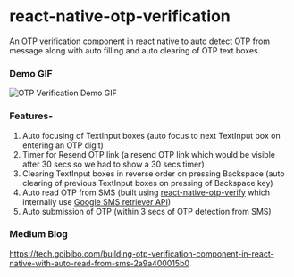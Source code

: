 # react-native-otp-verification

An OTP verification component in react native to auto detect OTP from message along with auto filling and auto clearing of OTP text boxes.

### Demo GIF

![OTP Verification Demo GIF](screenshots/otp_verification.gif)

### Features-

1. Auto focusing of TextInput boxes (auto focus to next TextInput box on entering an OTP digit)
2. Timer for Resend OTP link (a resend OTP link which would be visible after 30 secs so we had to show a 30 secs timer)
3. Clearing TextInput boxes in reverse order on pressing Backspace (auto clearing of previous TextInput boxes on pressing of Backspace key)
4. Auto read OTP from SMS (built using [react-native-otp-verify](https://github.com/faizalshap/react-native-otp-verify) which internally use [Google SMS retriever API](https://developers.google.com/identity/sms-retriever/verify))
5. Auto submission of OTP (within 3 secs of OTP detection from SMS)


### Medium Blog

https://tech.goibibo.com/building-otp-verification-component-in-react-native-with-auto-read-from-sms-2a9a400015b0

